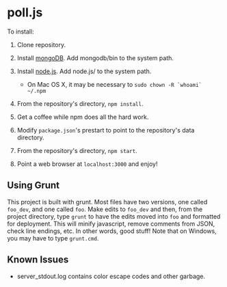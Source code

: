 poll.js
=======
To install:

1. Clone repository.

2. Install [mongoDB](http://www.mongodb.org/downloads). Add mongodb/bin to the system path.

3. Install [node.js](http://nodejs.org/download/). Add node.js/ to the system path.

    * On Mac OS X, it may be necessary to ``sudo chown -R `whoami` ~/.npm``

4. From the repository's directory, `npm install`.

5. Get a coffee while npm does all the hard work.

6. Modify `package.json`'s prestart to point to the repository's data directory.

7. From the repository's directory, `npm start`.

8. Point a web browser at `localhost:3000` and enjoy!

Using Grunt
-----------
This project is built with grunt. Most files have two versions, one called `foo_dev`, and one called `foo`. Make edits to `foo_dev` and then, from the project directory, type `grunt` to have the edits moved into `foo` and formatted for deployment. This will minify javascript, remove comments from JSON, check line endings, etc. In other words, good stuff! Note that on Windows, you may have to type `grunt.cmd`.

Known Issues
------------
* server_stdout.log contains color escape codes and other garbage.